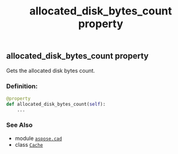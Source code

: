 ﻿---
title: allocated_disk_bytes_count property
second_title: Aspose.CAD for Python via .NET API References
description: 
type: docs
weight: 40
url: /python-net/aspose.cad/cache/allocated_disk_bytes_count/
is_root: false
---

## allocated_disk_bytes_count property


Gets the allocated disk bytes count.
### Definition:
```python
@property
def allocated_disk_bytes_count(self):
    ...
```

### See Also
* module [`aspose.cad`](../../)
* class [`Cache`](/cad/python-net/aspose.cad/cache)
